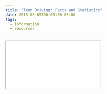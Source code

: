 ```yaml
---
title: "Teen Driving: Facts and Statistics"
date: 2015-06-09T00:00:00-05:00
tags:
  - information
  - resources
---
```

<div class="pdf-container">
  <iframe src="/static/img/pdf/teen_driving_facts.pdf"></iframe>
</div>
